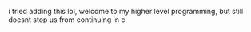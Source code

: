 i tried adding this lol, welcome to my higher level programming, but still doesnt stop us from continuing in c 
